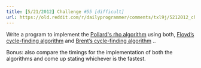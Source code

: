 ```yaml
---
title: [5/21/2012] Challenge #55 [difficult]
url: https://old.reddit.com/r/dailyprogrammer/comments/txl9j/5212012_challenge_55_difficult/
---
```


Write a program to implement the [Pollard's rho algorithm](http://en.wikipedia.org/wiki/Pollard's_rho_algorithm) using both, [Floyd’s cycle-finding algorithm](http://en.wikipedia.org/wiki/Cycle_detection) and [Brent’s cycle-finding algorithm](http://en.wikipedia.org/wiki/Cycle_detection#Brent.27s_algorithm) .. 

Bonus: also compare the timings for the implementation of both the algorithms and come up stating whichever is the fastest.

 


